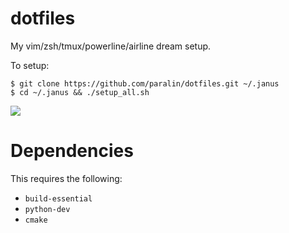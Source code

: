 # dotfiles

My vim/zsh/tmux/powerline/airline dream setup.

To setup:

```
$ git clone https://github.com/paralin/dotfiles.git ~/.janus
$ cd ~/.janus && ./setup_all.sh
```

![](http://i.imgur.com/Bt0vfz7.png)

Dependencies
============

This requires the following:

 - `build-essential`
 - `python-dev`
 - `cmake`
